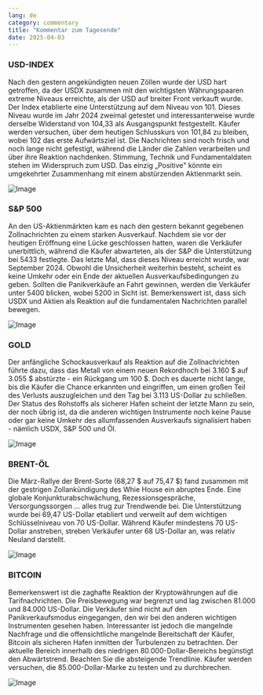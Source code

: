 ```yaml
---
lang: de
category: commentary
title: "Kommentar zum Tagesende"
date: 2025-04-03
---
```


### USD-INDEX

Nach den gestern angekündigten neuen Zöllen wurde der USD hart getroffen, da der USDX zusammen mit den wichtigsten Währungspaaren extreme Niveaus erreichte, als der USD auf breiter Front verkauft wurde. Der Index etablierte eine Unterstützung auf dem Niveau von 101. Dieses Niveau wurde im Jahr 2024 zweimal getestet und interessanterweise wurde derselbe Widerstand von 104,33 als Ausgangspunkt festgestellt. Käufer werden versuchen, über dem heutigen Schlusskurs von 101,84 zu bleiben, wobei 102 das erste Aufwärtsziel ist. Die Nachrichten sind noch frisch und noch lange nicht gefestigt, während die Länder die Zahlen verarbeiten und über ihre Reaktion nachdenken. Stimmung, Technik und Fundamentaldaten stehen im Widerspruch zum USD. Das einzig „Positive" könnte ein umgekehrter Zusammenhang mit einem abstürzenden Aktienmarkt sein.

![Image](https://markleighedu.github.io/img/Apr-2025/03-Apr-2025/usdindex.jpg)

### S&P 500

An den US-Aktienmärkten kam es nach den gestern bekannt gegebenen Zollnachrichten zu einem starken Ausverkauf. Nachdem sie vor der heutigen Eröffnung eine Lücke geschlossen hatten, waren die Verkäufer unerbittlich, während die Käufer abwarteten, als der S&P die Unterstützung bei 5433 festlegte. Das letzte Mal, dass dieses Niveau erreicht wurde, war September 2024. Obwohl die Unsicherheit weiterhin besteht, scheint es keine Umkehr oder ein Ende der aktuellen Ausverkaufsbedingungen zu geben. Sollten die Panikverkäufe an Fahrt gewinnen, werden die Verkäufer unter 5400 blicken, wobei 5200 in Sicht ist. Bemerkenswert ist, dass sich USDX und Aktien als Reaktion auf die fundamentalen Nachrichten parallel bewegen.  

![Image](https://markleighedu.github.io/img/Apr-2025/03-Apr-2025/sp500.jpg)

### GOLD

Der anfängliche Schockausverkauf als Reaktion auf die Zollnachrichten führte dazu, dass das Metall von einem neuen Rekordhoch bei 3.160 $ auf 3.055 $ abstürzte - ein Rückgang um 100 $. Doch es dauerte nicht lange, bis die Käufer die Chance erkannten und eingriffen, um einen großen Teil des Verlusts auszugleichen und den Tag bei 3.113 US-Dollar zu schließen. Der Status des Rohstoffs als sicherer Hafen scheint der letzte Mann zu sein, der noch übrig ist, da die anderen wichtigen Instrumente noch keine Pause oder gar keine Umkehr des allumfassenden Ausverkaufs signalisiert haben - nämlich USDX, S&P 500 und Öl.

![Image](https://markleighedu.github.io/img/Apr-2025/03-Apr-2025/gold.jpg)

### BRENT-ÖL

Die März-Rallye der Brent-Sorte (68,27 $ auf 75,47 $) fand zusammen mit der gestrigen Zollankündigung des Whie House ein abruptes Ende. Eine globale Konjunkturabschwächung, Rezessionsgespräche, Versorgungssorgen … alles trug zur Trendwende bei. Die Unterstützung wurde bei 69,47 US-Dollar etabliert und verweilt auf dem wichtigen Schlüsselniveau von 70 US-Dollar. Während Käufer mindestens 70 US-Dollar anstreben, streben Verkäufer unter 68 US-Dollar an, was relativ Neuland darstellt. 

![Image](https://markleighedu.github.io/img/Apr-2025/03-Apr-2025/brentoil.jpg)

### BITCOIN

Bemerkenswert ist die zaghafte Reaktion der Kryptowährungen auf die Tarifnachrichten. Die Preisbewegung war begrenzt und lag zwischen 81.000 und 84.000 US-Dollar. Die Verkäufer sind nicht auf den Panikverkaufsmodus eingegangen, den wir bei den anderen wichtigen Instrumenten gesehen haben. Interessanter ist jedoch die mangelnde Nachfrage und die offensichtliche mangelnde Bereitschaft der Käufer, Bitcoin als sicheren Hafen inmitten der Turbulenzen zu betrachten. Der aktuelle Bereich innerhalb des niedrigen 80.000-Dollar-Bereichs begünstigt den Abwärtstrend. Beachten Sie die absteigende Trendlinie. Käufer werden versuchen, die 85.000-Dollar-Marke zu testen und zu durchbrechen.

![Image](https://markleighedu.github.io/img/Apr-2025/03-Apr-2025/bitcoin.jpg)

